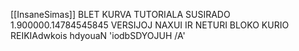 [[InsaneSimas]] BLET KURVA TUTORIALA SUSIRADO 1.900000.14784545845 VERSIJOJ NAXUI IR NETURI BLOKO KURIO REIKIAdwkois hdyouaN 'iodbSDYOJUH /A'